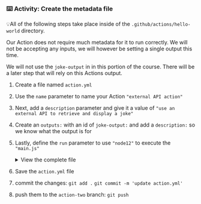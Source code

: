 ### :keyboard: Activity: Create the metadata file

💡All of the following steps take place inside of the `.github/actions/hello-world` directory.

Our Action does not require much metadata for it to run correctly. We will not be accepting any inputs, we will however be setting a single output this time.

We will not use the `joke-output` in in this portion of the course. There will be a later step that will rely on this Actions output.

1. Create a file named `action.yml`
2. Use the `name` parameter to name your Action `"external API action"`
3. Next, add a `description` parameter and give it a value of `"use an external API to retrieve and display a joke"`
4. Create an `outputs:` with an id of `joke-output:` and add a `description:` so we know what the output is for
5. Lastly, define the `run` parameter to use `"node12"` to execute the `"main.js"`

   <details><summary>View the complete file</summary>

   ```yaml
   name: "external API action"

   description: "use an external API to retrieve and display a joke"

   outputs:
     joke-output:
       description: The resulting joke from the icanhazdadjokes API

   runs:
     using: "node12"
     main: "main.js"
   ```

   </details>

6. Save the `action.yml` file
7. commit the changes:
   `git add .`
   `git commit -m 'update action.yml'`
8. push them to the `action-two` branch:
   `git push`
